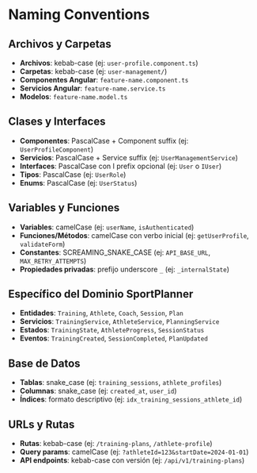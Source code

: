 # Naming Conventions

## Archivos y Carpetas
- **Archivos**: kebab-case (ej: `user-profile.component.ts`)
- **Carpetas**: kebab-case (ej: `user-management/`)
- **Componentes Angular**: `feature-name.component.ts`
- **Servicios Angular**: `feature-name.service.ts`
- **Modelos**: `feature-name.model.ts`

## Clases y Interfaces
- **Componentes**: PascalCase + Component suffix (ej: `UserProfileComponent`)
- **Servicios**: PascalCase + Service suffix (ej: `UserManagementService`)
- **Interfaces**: PascalCase con I prefix opcional (ej: `User` o `IUser`)
- **Tipos**: PascalCase (ej: `UserRole`)
- **Enums**: PascalCase (ej: `UserStatus`)

## Variables y Funciones
- **Variables**: camelCase (ej: `userName`, `isAuthenticated`)
- **Funciones/Métodos**: camelCase con verbo inicial (ej: `getUserProfile`, `validateForm`)
- **Constantes**: SCREAMING_SNAKE_CASE (ej: `API_BASE_URL`, `MAX_RETRY_ATTEMPTS`)
- **Propiedades privadas**: prefijo underscore `_` (ej: `_internalState`)

## Específico del Dominio SportPlanner
- **Entidades**: `Training`, `Athlete`, `Coach`, `Session`, `Plan`
- **Servicios**: `TrainingService`, `AthleteService`, `PlanningService`
- **Estados**: `TrainingState`, `AthleteProgress`, `SessionStatus`
- **Eventos**: `TrainingCreated`, `SessionCompleted`, `PlanUpdated`

## Base de Datos
- **Tablas**: snake_case (ej: `training_sessions`, `athlete_profiles`)
- **Columnas**: snake_case (ej: `created_at`, `user_id`)
- **Índices**: formato descriptivo (ej: `idx_training_sessions_athlete_id`)

## URLs y Rutas
- **Rutas**: kebab-case (ej: `/training-plans`, `/athlete-profile`)
- **Query params**: camelCase (ej: `?athleteId=123&startDate=2024-01-01`)
- **API endpoints**: kebab-case con versión (ej: `/api/v1/training-plans`)
